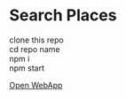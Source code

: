 # Search Places

  clone this repo   <br />
  cd repo name      <br/>
  npm i             <br/>
  npm start         <br/>

[Open WebApp](https://search-places-solvative.herokuapp.com/)